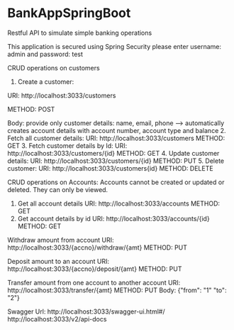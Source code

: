 # BankAppSpringBoot
Restful API to simulate simple banking operations

This application is secured using Spring Security
please enter username: admin and password: test

CRUD operations on customers
1. Create a customer: 

  URI: http://localhost:3033/customers
  
  METHOD: POST
  
  Body: provide only customer details: name, email, phone --> automatically creates account details with account number, account type 
        and balance
2. Fetch all customer details: 
  URI: http://localhost:3033/customers
  METHOD: GET
3. Fetch customer details by Id: 
  URI: http://localhost:3033/customers/{id}
  METHOD: GET
4. Update customer details: 
  URI: http://localhost:3033/customers/{id}
  METHOD: PUT
5. Delete customer: 
  URI: http://localhost:3033/customers{id}
  METHOD: DELETE
  
CRUD operations on Accounts: Accounts cannot be created or updated or deleted. They can only be viewed. 
1. Get all account details
  URI: http://localhost:3033/accounts
  METHOD: GET
2. Get account details by id
  URI: http://localhost:3033/accounts/{id}
  METHOD: GET
  
Withdraw amount from account
  URI: http://localhost:3033/{accno}/withdraw/{amt}
  METHOD: PUT

Deposit amount to an account
  URI: http://localhost:3033/{accno}/deposit/{amt}
  METHOD: PUT

Transfer amount from one account to another account
  URI: http://localhost:3033/transfer/{amt}
  METHOD: PUT
  Body: {"from": "1"
        "to": "2"}

Swagger Url: http://localhost:3033/swagger-ui.html#/
             http://localhost:3033/v2/api-docs


